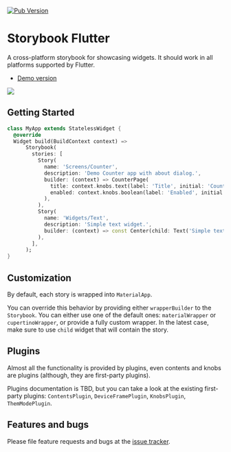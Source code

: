 [![Pub Version](https://img.shields.io/pub/v/storybook_flutter)](https://pub.dev/packages/storybook_flutter)

# Storybook Flutter

A cross-platform storybook for showcasing widgets. It should work in all platforms supported by Flutter.

- [Demo version](https://ookami-kb.github.io/storybook_flutter/)

![](https://github.com/ookami-kb/storybook_flutter/raw/master/meta/preview.png)

## Getting Started

```dart
class MyApp extends StatelessWidget {
  @override
  Widget build(BuildContext context) =>
      Storybook(
        stories: [
          Story(
            name: 'Screens/Counter',
            description: 'Demo Counter app with about dialog.',
            builder: (context) => CounterPage(
              title: context.knobs.text(label: 'Title', initial: 'Counter'),
              enabled: context.knobs.boolean(label: 'Enabled', initial: true),
            ),
          ),
          Story(
            name: 'Widgets/Text',
            description: 'Simple text widget.',
            builder: (context) => const Center(child: Text('Simple text')),
          ),
        ],
      );
}
```

## Customization

By default, each story is wrapped into `MaterialApp`.

You can override this behavior by providing either `wrapperBuilder` to the
`Storybook`. You can either use one of the default ones: `materialWrapper` or
`cupertinoWrapper`, or provide a fully custom wrapper. In the latest case,
make sure to use `child` widget that will contain the story.

## Plugins

Almost all the functionality is provided by plugins, even contents and
knobs are plugins (although, they are first-party plugins).

Plugins documentation is TBD, but you can take a look at the existing
first-party plugins: `ContentsPlugin`, `DeviceFramePlugin`, `KnobsPlugin`,
`ThemModePlugin`.

## Features and bugs

Please file feature requests and bugs at the [issue tracker][tracker].

[tracker]: https://github.com/ookami-kb/storybook_flutter/issues
